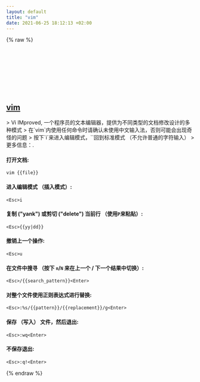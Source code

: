 ```yaml
---
layout: default
title: "vim"
date: 2021-06-25 18:12:13 +02:00
---
```

{% raw %}
<h2 id="vim">
  <a href="/zh/common/vim.html">vim</a> <a href="#vim"><svg class="icon">
    <use href="/assets/images/unicode_sprite.svg#link" />
  </svg></a>
</h2>
> Vi IMproved, 一个程序员的文本编辑器，提供为不同类型的文档修改设计的多种模式
> 在`vim`内使用任何命令时请确认未使用中文输入法，否则可能会出现奇怪的问题
> 按下`i`来进入编辑模式，`<esc>`回到标准模式 （不允许普通的字符输入）
> 更多信息：<https://www.vim.org>.

#### 打开文档:
```shell
vim {{file}}
```
#### 进入编辑模式 （插入模式）:
```shell
<Esc>i
```
#### 复制 ("yank") 或剪切 ("delete") 当前行 （使用`P`来粘贴）:
```shell
<Esc>{{yy|dd}}
```
#### 撤销上一个操作:
```shell
<Esc>u
```
#### 在文件中搜寻 （按下 `n`/`N` 来在上一个 / 下一个结果中切换）:
```shell
<Esc>/{{search_pattern}}<Enter>
```
#### 对整个文件使用正则表达式进行替换:
```shell
<Esc>:%s/{{pattern}}/{{replacement}}/g<Enter>
```
#### 保存 （写入） 文件，然后退出:
```shell
<Esc>:wq<Enter>
```
#### 不保存退出:
```shell
<Esc>:q!<Enter>
```
{% endraw %}